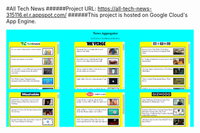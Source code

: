 #All Tech News
######Project URL: https://all-tech-news-315116.el.r.appspot.com/
######This project is hosted on Google Cloud's App Engine.

![All Tech News](all-tech-news.PNG)


